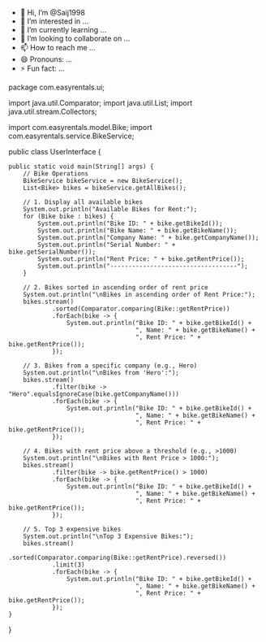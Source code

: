 - 👋 Hi, I’m @Saij1998
- 👀 I’m interested in ...
- 🌱 I’m currently learning ...
- 💞️ I’m looking to collaborate on ...
- 📫 How to reach me ...
- 😄 Pronouns: ...
- ⚡ Fun fact: ...

<!---
Saij1998/Saij1998 is a ✨ special ✨ repository because its `README.md` (this file) appears on your GitHub profile.
You can click the Preview link to take a look at your changes.
--->
package com.easyrentals.ui;

import java.util.Comparator;
import java.util.List;
import java.util.stream.Collectors;

import com.easyrentals.model.Bike;
import com.easyrentals.service.BikeService;

public class UserInterface {

    public static void main(String[] args) {
        // Bike Operations
        BikeService bikeService = new BikeService();
        List<Bike> bikes = bikeService.getAllBikes();

        // 1. Display all available bikes
        System.out.println("Available Bikes for Rent:");
        for (Bike bike : bikes) {
            System.out.println("Bike ID: " + bike.getBikeId());
            System.out.println("Bike Name: " + bike.getBikeName());
            System.out.println("Company Name: " + bike.getCompanyName());
            System.out.println("Serial Number: " + bike.getSerialNumber());
            System.out.println("Rent Price: " + bike.getRentPrice());
            System.out.println("-----------------------------------");
        }

        // 2. Bikes sorted in ascending order of rent price
        System.out.println("\nBikes in ascending order of Rent Price:");
        bikes.stream()
                .sorted(Comparator.comparing(Bike::getRentPrice))
                .forEach(bike -> {
                    System.out.println("Bike ID: " + bike.getBikeId() +
                                       ", Name: " + bike.getBikeName() +
                                       ", Rent Price: " + bike.getRentPrice());
                });

        // 3. Bikes from a specific company (e.g., Hero)
        System.out.println("\nBikes from 'Hero':");
        bikes.stream()
                .filter(bike -> "Hero".equalsIgnoreCase(bike.getCompanyName()))
                .forEach(bike -> {
                    System.out.println("Bike ID: " + bike.getBikeId() +
                                       ", Name: " + bike.getBikeName() +
                                       ", Rent Price: " + bike.getRentPrice());
                });

        // 4. Bikes with rent price above a threshold (e.g., >1000)
        System.out.println("\nBikes with Rent Price > 1000:");
        bikes.stream()
                .filter(bike -> bike.getRentPrice() > 1000)
                .forEach(bike -> {
                    System.out.println("Bike ID: " + bike.getBikeId() +
                                       ", Name: " + bike.getBikeName() +
                                       ", Rent Price: " + bike.getRentPrice());
                });

        // 5. Top 3 expensive bikes
        System.out.println("\nTop 3 Expensive Bikes:");
        bikes.stream()
                .sorted(Comparator.comparing(Bike::getRentPrice).reversed())
                .limit(3)
                .forEach(bike -> {
                    System.out.println("Bike ID: " + bike.getBikeId() +
                                       ", Name: " + bike.getBikeName() +
                                       ", Rent Price: " + bike.getRentPrice());
                });
    }
}
